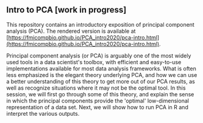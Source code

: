 ## Intro to PCA [work in progress]

This repository contains an introductory exposition of principal component analysis (PCA). The rendered version is available at [https://fmicompbio.github.io/PCA_intro2020/pca-intro.html](https://fmicompbio.github.io/PCA_intro2020/pca-intro.html).

Principal component analysis (or PCA) is arguably one of the most widely used tools in a data scientist's toolbox, with efficient and easy-to-use implementations available for most data analysis frameworks. What is often less emphasized is the elegant theory underlying PCA, and how we can use a better understanding of this theory to get more out of our PCA results, as well as recognize situations where it may not be the optimal tool. In this session, we will first go through some of this theory, and explain the sense in which the principal components provide the 'optimal' low-dimensional representation of a data set. Next, we will show how to run PCA in R and interpret the various outputs. 